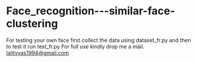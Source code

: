 # Face_recognition---similar-face-clustering
For testing your own face first collect the data using dataset_fr.py
and then to test it run test_fr.py
For full use kindly drop me a mail. lalitvyas1994@gmail.com
